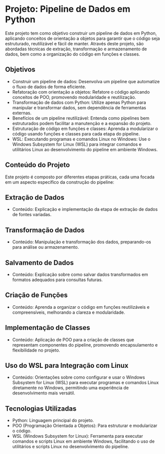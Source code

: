 # Projeto: Pipeline de Dados em Python

Este projeto tem como objetivo construir um pipeline de dados em Python, aplicando conceitos de orientação a objetos para garantir que o código seja estruturado, reutilizável e fácil de manter. Através deste projeto, são abordadas técnicas de extração, transformação e armazenamento de dados, bem como a organização do código em funções e classes.

## Objetivos
* Construir um pipeline de dados: Desenvolva um pipeline que automatize o fluxo de dados de forma eficiente.
* Refatoração com orientação a objetos: Refatore o código aplicando conceitos de POO, promovendo modularidade e reutilização.
* Transformação de dados com Python: Utilize apenas Python para manipular e transformar dados, sem dependência de ferramentas externas.
* Benefícios de um pipeline reutilizável: Entenda como pipelines bem estruturados podem facilitar a manutenção e a expansão do projeto.
* Estruturação de código em funções e classes: Aprenda a modularizar o código usando funções e classes para cada etapa do pipeline.
* WSL: Executando programas e comandos Linux no Windows: Use o Windows Subsystem for Linux (WSL) para integrar comandos e utilitários Linux ao desenvolvimento do pipeline em ambiente Windows.

## Conteúdo do Projeto
Este projeto é composto por diferentes etapas práticas, cada uma focada em um aspecto específico da construção do pipeline:

## Extração de Dados
* Conteúdo: Explicação e implementação da etapa de extração de dados de fontes variadas.
  
## Transformação de Dados
* Conteúdo: Manipulação e transformação dos dados, preparando-os para análise ou armazenamento.
  
## Salvamento de Dados
* Conteúdo: Explicação sobre como salvar dados transformados em formatos adequados para consultas futuras.
  
## Criação de Funções
* Conteúdo: Aprenda a organizar o código em funções reutilizáveis e compreensíveis, melhorando a clareza e modularidade.
  
## Implementação de Classes
* Conteúdo: Aplicação de POO para a criação de classes que representam componentes do pipeline, promovendo encapsulamento e flexibilidade no projeto.
  
## Uso do WSL para Integração com Linux
* Conteúdo: Orientações sobre como configurar e usar o Windows Subsystem for Linux (WSL) para executar programas e comandos Linux diretamente no Windows, permitindo uma experiência de desenvolvimento mais versátil.
 

## Tecnologias Utilizadas
* Python: Linguagem principal do projeto.
* POO (Programação Orientada a Objetos): Para estruturar e modularizar o código.
* WSL (Windows Subsystem for Linux): Ferramenta para executar comandos e scripts Linux em ambiente Windows, facilitando o uso de utilitários e scripts Linux no desenvolvimento do pipeline.
